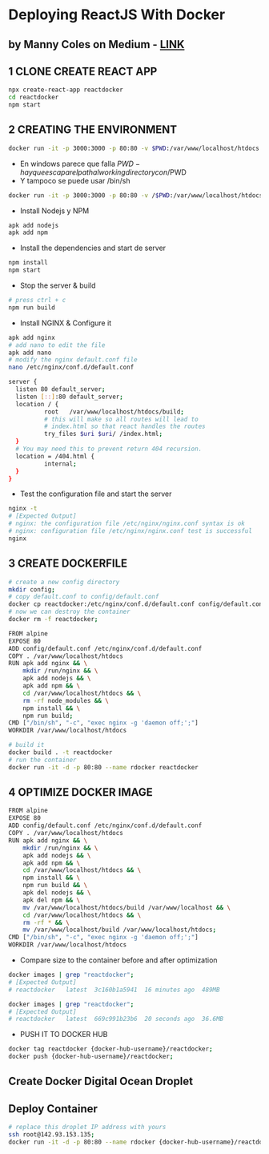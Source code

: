 # Deploying ReactJS With Docker

## by Manny Coles on Medium - [LINK](https://medium.com/@mannycodes/deploying-reactjs-with-docker-ac16728c0896)

## 1 CLONE CREATE REACT APP

```bash
npx create-react-app reactdocker
cd reactdocker
npm start
```

## 2 CREATING THE ENVIRONMENT

```bash
docker run -it -p 3000:3000 -p 80:80 -v $PWD:/var/www/localhost/htdocs --name reactdocker alpine /bin/sh
```

* En windows parece que falla $PWD - hay que escapar el path al working directory con /$PWD
* Y tampoco se puede usar /bin/sh

```bash
docker run -it -p 3000:3000 -p 80:80 -v /$PWD:/var/www/localhost/htdocs --name reactdocker alpine
```

* Install Nodejs y NPM

```bash
apk add nodejs
apk add npm
```

* Install the dependencies and start de server

```bash
npm install
npm start
```

* Stop the server & build

```bash
# press ctrl + c
npm run build
```

* Install NGINX & Configure it

```bash
apk add nginx
# add nano to edit the file
apk add nano
# modify the nginx default.conf file
nano /etc/nginx/conf.d/default.conf
```

```bash
server {
  listen 80 default_server;
  listen [::]:80 default_server;
  location / {
          root   /var/www/localhost/htdocs/build;
          # this will make so all routes will lead to
          # index.html so that react handles the routes
          try_files $uri $uri/ /index.html;
  }
  # You may need this to prevent return 404 recursion.
  location = /404.html {
          internal;
  }
}
```

* Test the configuration file and start the server

```bash
nginx -t
# [Expected Output]
# nginx: the configuration file /etc/nginx/nginx.conf syntax is ok
# nginx: configuration file /etc/nginx/nginx.conf test is successful
nginx
```

## 3 CREATE DOCKERFILE

```bash
# create a new config directory
mkdir config;
# copy default.conf to config/default.conf
docker cp reactdocker:/etc/nginx/conf.d/default.conf config/default.conf;
# now we can destroy the container
docker rm -f reactdocker;
```

```bash
FROM alpine
EXPOSE 80
ADD config/default.conf /etc/nginx/conf.d/default.conf
COPY . /var/www/localhost/htdocs
RUN apk add nginx && \
    mkdir /run/nginx && \
    apk add nodejs && \
    apk add npm && \
    cd /var/www/localhost/htdocs && \
    rm -rf node_modules && \
    npm install && \
    npm run build;
CMD ["/bin/sh", "-c", "exec nginx -g 'daemon off;';"]
WORKDIR /var/www/localhost/htdocs
```

```bash
# build it
docker build . -t reactdocker
# run the container
docker run -it -d -p 80:80 --name rdocker reactdocker
```

## 4 OPTIMIZE DOCKER IMAGE

```bash
FROM alpine
EXPOSE 80
ADD config/default.conf /etc/nginx/conf.d/default.conf
COPY . /var/www/localhost/htdocs
RUN apk add nginx && \
    mkdir /run/nginx && \
    apk add nodejs && \
    apk add npm && \
    cd /var/www/localhost/htdocs && \
    npm install && \
    npm run build && \
    apk del nodejs && \
    apk del npm && \
    mv /var/www/localhost/htdocs/build /var/www/localhost && \
    cd /var/www/localhost/htdocs && \
    rm -rf * && \
    mv /var/www/localhost/build /var/www/localhost/htdocs;
CMD ["/bin/sh", "-c", "exec nginx -g 'daemon off;';"]
WORKDIR /var/www/localhost/htdocs
```

* Compare size to the container before and after optimization

```bash
docker images | grep "reactdocker";
# [Expected Output]
# reactdocker   latest  3c160b1a5941  16 minutes ago  489MB
```

```bash
docker images | grep "reactdocker";
# [Expected Output]
# reactdocker   latest  669c991b23b6  20 seconds ago  36.6MB
```

* PUSH IT TO DOCKER HUB

```bash
docker tag reactdocker {docker-hub-username}/reactdocker;
docker push {docker-hub-username}/reactdocker;
```

## Create Docker Digital Ocean Droplet

## Deploy Container

```bash
# replace this droplet IP address with yours
ssh root@142.93.153.135;
docker run -it -d -p 80:80 --name rdocker {docker-hub-username}/reactdocker;
```
